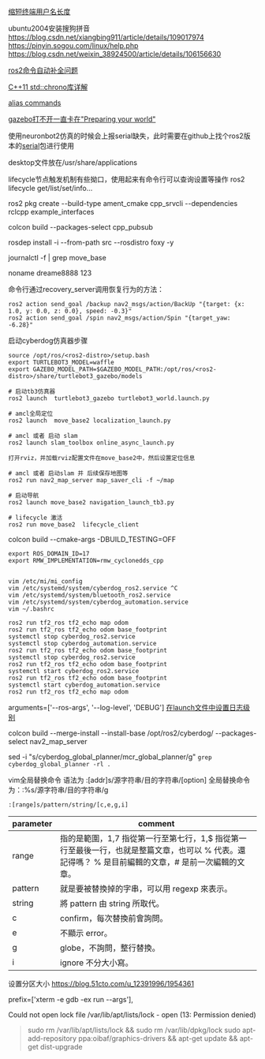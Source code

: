 [缩短终端用户名长度](https://zhidao.baidu.com/question/1539885970372252107.html)

ubuntu2004安装搜狗拼音   
https://blog.csdn.net/xiangbing911/article/details/109017974
https://pinyin.sogou.com/linux/help.php
https://blog.csdn.net/weixin_38924500/article/details/106156630

[ros2命令自动补全问题](https://blog.csdn.net/qq_27865227/article/details/119991497)


[C++11 std::chrono库详解](https://www.cnblogs.com/zlshmily/p/10058427.html)

[alias commands](https://blog.csdn.net/weixin_30346649/article/details/116811720)

[gazebo打不开一直卡在"Preparing your world"](https://blog.csdn.net/qq_38649880/article/details/95791253)

使用neuronbot2仿真的时候会上报serial缺失，此时需要在github上找个ros2版本的[serial](https://github.com/RoverRobotics-forks/serial-ros2)包进行使用

desktop文件放在/usr/share/applications

lifecycle节点触发机制有些拗口，使用起来有命令行可以查询设置等操作
ros2 lifecycle get/list/set/info...

ros2 pkg create --build-type ament_cmake cpp_srvcli --dependencies rclcpp example_interfaces

colcon build --packages-select cpp_pubsub

rosdep install -i --from-path src --rosdistro foxy -y

journalctl -f | grep move_base

noname
dreame8888
123

命令行通过recovery_server调用恢复行为的方法：
```shell
ros2 action send_goal /backup nav2_msgs/action/BackUp "{target: {x: 1.0, y: 0.0, z: 0.0}, speed: -0.3}"
ros2 action send_goal /spin nav2_msgs/action/Spin "{target_yaw: -6.28}" 
```

启动cyberdog仿真器步骤
```shell
source /opt/ros/<ros2-distro>/setup.bash
export TURTLEBOT3_MODEL=waffle
export GAZEBO_MODEL_PATH=$GAZEBO_MODEL_PATH:/opt/ros/<ros2-distro>/share/turtlebot3_gazebo/models

# 启动tb3仿真器
ros2 launch  turtlebot3_gazebo turtlebot3_world.launch.py

# amcl全局定位
ros2 launch  move_base2 localization_launch.py

# amcl 或者 启动 slam
ros2 launch slam_toolbox online_async_launch.py

打开rviz，并加载rviz配置文件在move_base2中，然后设置定位信息

# amcl 或者 启动slam 并 后续保存地图等
ros2 run nav2_map_server map_saver_cli -f ~/map

# 启动导航
ros2 launch move_base2 navigation_launch_tb3.py

# lifecycle 激活
ros2 run move_base2  lifecycle_client
```

colcon build --cmake-args -DBUILD_TESTING=OFF

```
export ROS_DOMAIN_ID=17
export RMW_IMPLEMENTATION=rmw_cyclonedds_cpp


vim /etc/mi/mi_config 
vim /etc/systemd/system/cyberdog_ros2.service ^C
vim /etc/systemd/system/bluetooth_ros2.service 
vim /etc/systemd/system/cyberdog_automation.service 
vim ~/.bashrc
```

```
ros2 run tf2_ros tf2_echo map odom
ros2 run tf2_ros tf2_echo odom base_footprint
systemctl stop cyberdog_ros2.service 
systemctl stop cyberdog_automation.service 
ros2 run tf2_ros tf2_echo odom base_footprint
systemctl stop cyberdog_ros2.service 
ros2 run tf2_ros tf2_echo odom base_footprint
systemctl start cyberdog_ros2.service 
ros2 run tf2_ros tf2_echo odom base_footprint
systemctl start cyberdog_automation.service 
ros2 run tf2_ros tf2_echo map odom
```

 arguments=['--ros-args', '--log-level', 'DEBUG']
[在launch文件中设置日志级别](https://answers.ros.org/question/363625/ros2-foxy-setting-log-level-in-launch-file/)


colcon build --merge-install --install-base /opt/ros2/cyberdog/ --packages-select nav2_map_server

sed -i "s/cyberdog_global_planner/mcr_global_planner/g" `grep cyberdog_global_planner -rl .`

vim全局替换命令
语法为 :[addr]s/源字符串/目的字符串/[option]
全局替换命令为：:%s/源字符串/目的字符串/g

`:[range]s/pattern/string/[c,e,g,i]`

|parameter|comment|
|---|---|
|range|	指的是範圍，1,7 指從第一行至第七行，1,$ 指從第一行至最後一行，也就是整篇文章，也可以 % 代表。還記得嗎？ % 是目前編輯的文章，# 是前一次編輯的文章。|
|pattern|	就是要被替換掉的字串，可以用 regexp 來表示。|
|string|	將 pattern 由 string 所取代。|
|c|	confirm，每次替換前會詢問。|
|e|	不顯示 error。|
|g|	globe，不詢問，整行替換。|
|i|	ignore 不分大小寫。|


设置分区大小
https://blog.51cto.com/u_12391996/1954361


prefix=['xterm -e gdb -ex run --args'],




Could not open lock file /var/lib/apt/lists/lock - open (13: Permission denied)

> sudo rm /var/lib/apt/lists/lock && sudo rm /var/lib/dpkg/lock
> sudo apt-add-repository ppa:oibaf/graphics-drivers && apt-get update && apt-get dist-upgrade